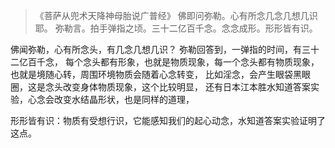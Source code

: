 > 《菩萨从兜术天降神母胎说广普经》
> 佛即问弥勒。心有所念几念几想几识耶。
> 弥勒言。拍手弹指之顷。三十二亿百千念。念念成形。形形皆有识。

佛闻弥勒，心有所念头，有几念几想几识？
弥勒回答到，一弹指的时间，有三十二亿百千念，
每个念头都有形象，也就是物质现象，每一个念头都有物质现象，也就是境随心转，周围环境物质会随着心念转变，
比如淫念，会产生眼袋黑眼圈，这是念头改变身体物质现象，这个比较明显，
还有日本江本胜水知道答案实验，心念会改变水结晶形状，也是同样的道理，

形形皆有识：物质有受想行识，它能感知我们的起心动念，水知道答案实验证明了这点。


